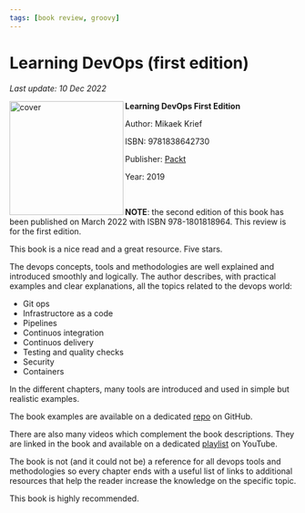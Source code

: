 ```yaml
---
tags: [book review, groovy]
---
```


# Learning DevOps (first edition)

*Last update: 10 Dec 2022*


<img align="left" src="../covers/learning-devops.jpeg" alt="cover" height="200" />

**Learning DevOps First Edition**

Author: Mikaek Krief

ISBN: 9781838642730

Publisher: [Packt](https://www.packtpub.com/free-ebook/learning-devops/9781838642730)

Year: 2019

<br/>

**NOTE**: the second edition of this book has been published on March 2022 with ISBN 978-1801818964. This review is for the first edition.

This book is a nice read and a great resource. Five stars.

The devops concepts, tools and methodologies are well explained and introduced smoothly and logically. The author describes, with practical examples and clear explanations, all the topics related to the devops world:

* Git ops
* Infrastructore as a code
* Pipelines
* Continuos integration
* Continuos delivery
* Testing and quality checks
* Security
* Containers

In the different chapters, many tools are introduced and used in simple but realistic examples. 

The book examples are available on a dedicated [repo](https://github.com/PacktPublishing/Learning_DevOps) on GitHub. 

There are also many videos which complement the book descriptions. They are linked in the book and available on a dedicated [playlist](https://www.youtube.com/playlist?list=PLeLcvrwLe186ifTQ3s-wEeayiEg-_Ev8j) on YouTube.

The book is not (and it could not be) a reference for all devops tools and methodologies so every chapter ends with a useful list of links to additional resources that help the reader increase the knowledge on the specific topic.

This book is highly recommended.